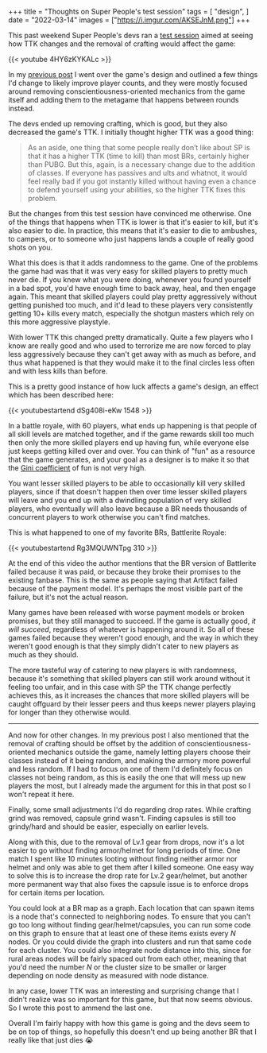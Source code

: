 +++
title = "Thoughts on Super People's test session"
tags = [
    "design",
]
date = "2022-03-14"
images = ["https://i.imgur.com/AKSEJnM.png"]
+++

This past weekend Super People's devs ran a [test session](https://store.steampowered.com/news/app/1190340/view/5242758619715438848) aimed at seeing how TTK changes and the removal of crafting would affect the game:

{{< youtube 4HY6zKYKALc >}}

In my [previous post](https://www.a327ex.com/posts/super_people_design_review/) I went over the game's design and outlined a few things I'd change to likely improve player counts, and they were mostly focused around
removing conscientiousness-oriented mechanics from the game itself and adding them to the metagame that happens between rounds instead.

The devs ended up removing crafting, which is good, but they also decreased the game's TTK. I initially thought higher TTK was a good thing:

>As an aside, one thing that some people really don’t like about SP is that it has a higher TTK (time to kill) than most BRs, certainly higher than PUBG. But this, again, is a necessary change due to the addition of classes.
If everyone has passives and ults and whatnot, it would feel really bad if you got instantly killed without having even a chance to defend yourself using your abilities, so the higher TTK fixes this problem.

But the changes from this test session have convinced me otherwise. One of the things that happens when TTK is lower is that it's easier to kill, but it's also easier to die. In practice, this means that it's easier to die
to ambushes, to campers, or to someone who just happens lands a couple of really good shots on you.

What this does is that it adds randomness to the game. One of the problems the game had was that it was very easy for skilled players to pretty much never die. If you knew what you were doing, whenever you found yourself
in a bad spot, you'd have enough time to back away, heal, and then engage again. This meant that skilled players could play pretty aggressively without getting punished too much, and it'd lead to these players very consistently
getting 10+ kills every match, especially the shotgun masters which rely on this more aggressive playstyle.

With lower TTK this changed pretty dramatically. Quite a few players who I know are really good and who used to terrorize me are now forced to play less aggressively because they can't get away with as much as before,
and thus what happened is that they would make it to the final circles less often and with less kills than before.

This is a pretty good instance of how luck affects a game's design, an effect which has been described here:

{{< youtubestartend dSg408i-eKw 1548 >}}

In a battle royale, with 60 players, what ends up happening is that people of all skill levels are matched together, and if the game rewards skill too much then only the more skilled players end up having fun, while everyone else
just keeps getting killed over and over. You can think of "fun" as a resource that the game generates, and your goal as a designer is to make it so that the [Gini coefficient](https://en.wikipedia.org/wiki/Gini_coefficient) of fun
is not very high. 

You want lesser skilled players to be able to occasionally kill very skilled players, since if that doesn't happen then over time lesser skilled players will leave and you end up with a dwindling population of very skilled players,
who eventually will also leave because a BR needs thousands of concurrent players to work otherwise you can't find matches.

This is what happened to one of my favorite BRs, Battlerite Royale:

{{< youtubestartend Rg3MQUWNTpg 310 >}}

At the end of this video the author mentions that the BR version of Battlerite failed because it was paid, or because they broke their promises to the existing fanbase. This is the same as people saying that Artifact failed
because of the payment model. It's perhaps the most visible part of the failure, but it's not the actual reason.

Many games have been released with worse payment models or broken promises, but they still managed to succeed. If the game is actually good, *it will succeed*, regardless of whatever is happening around it. So all of these games
failed because they weren't good enough, and the way in which they weren't good enough is that they simply didn't cater to new players as much as they should.

The more tasteful way of catering to new players is with randomness, because it's something that skilled players can still work around without it feeling too unfair, and in this case with SP the TTK change perfectly achieves this,
as it increases the chances that more skilled players will be caught offguard by their lesser peers and thus keeps newer players playing for longer than they otherwise would.

---

And now for other changes. In my previous post I also mentioned that the removal of crafting should be offset by the addition of conscientiousness-oriented mechanics outside the game, namely letting players choose their classes
instead of it being random, and making the armory more powerful and less random. If I had to focus on one of them I'd definitely focus on classes not being random, as this is easily the one that will mess up new players the
most, but I already made the argument for this in that post so I won't repeat it here.

Finally, some small adjustments I'd do regarding drop rates. While crafting grind was removed, capsule grind wasn't. Finding capsules is still too grindy/hard and should be easier, especially on earlier levels.

Along with this, due to the removal of Lv.1 gear from drops, now it's a lot easier to go without finding armor/helmet for long periods of time. One match I spent like 10 minutes looting without finding neither armor nor helmet and
only was able to get them after I killed someone. One easy way to solve this is to increase the drop rate for Lv.2 gear/helmet, but another more permanent way that also fixes the capsule issue is to enforce drops for certain items
per location.

You could look at a BR map as a graph. Each location that can spawn items is a node that's connected to neighboring nodes. To ensure that you can't go too long without finding gear/helmet/capsules, you can run some code
on this graph to ensure that at least one of these items exists every *N* nodes. Or you could divide the graph into clusters and run that same code for each cluster. You could also integrate node distance into this, since for rural
areas nodes will be fairly spaced out from each other, meaning that you'd need the number *N* or the cluster size to be smaller or larger depending on node density as measured with node distance.

In any case, lower TTK was an interesting and surprising change that I didn't realize was so important for this game, but that now seems obvious. So I wrote this post to ammend the last one.

Overall I'm fairly happy with how this game is going and the devs seem to be on top of things, so hopefully this doesn't end up being another BR that I really like that just dies :sob:
